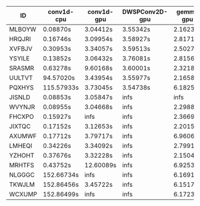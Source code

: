 |ID|conv1d-cpu|conv1d-gpu|DWSPConv2D-gpu|gemm-gpu|avg|
|-|-|-|-|-|-|
|MLBOYW|0.08870s|3.04412s|3.55342s|2.16233s|2.21214s|
|HRQJRI|0.16746s|3.09954s|3.58927s|2.81712s|2.41835s|
|XVFBJV|0.30953s|3.34057s|3.59513s|2.50277s|2.43700s|
|YSYILE|0.13852s|3.06432s|3.76081s|2.81563s|2.44482s|
|SRASMR|0.63278s|9.60168s|3.60001s|2.32186s|4.03908s|
|UULTVT|94.57020s|3.43954s|3.55977s|2.16584s|25.93384s|
|PQXHYS|115.57933s|3.73045s|3.54738s|6.18253s|32.25992s|
|JISNLD|0.08853s|3.05847s|infs|infs|infs|
|WVYNJR|0.08955s|3.04668s|infs|2.29882s|infs|
|FHCXPO|0.15927s|infs|infs|2.36698s|infs|
|JIXTQC|0.17152s|3.12653s|infs|2.20157s|infs|
|AXUMWF|0.17712s|3.79717s|infs|6.96064s|infs|
|LMHEQI|0.34226s|3.34092s|infs|2.79910s|infs|
|YZHOHT|0.37676s|3.32228s|infs|2.15044s|infs|
|MRHTFS|0.43752s|12.60089s|infs|6.92535s|infs|
|NLGGGC|152.66734s|infs|infs|6.16915s|infs|
|TKWJLM|152.86456s|3.45722s|infs|6.15172s|infs|
|WCXUMP|152.86499s|infs|infs|6.17233s|infs|
